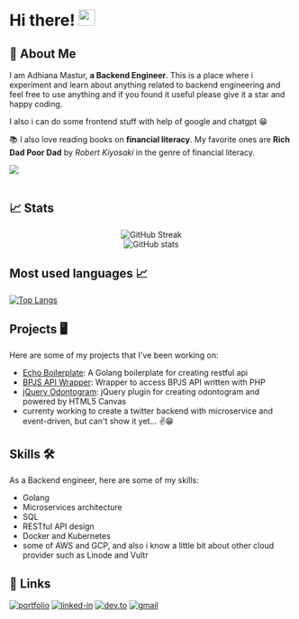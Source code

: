# Hi there! <img src="https://media.giphy.com/media/hvRJCLFzcasrR4ia7z/giphy.gif" width="29px" height="29px">

## 🚀 About Me
I am Adhiana Mastur, **a Backend Engineer**. This is a place where i experiment and learn about anything related to backend engineering and feel free to use anything and if you found it useful please give it a star and happy coding.

I also i can do some frontend stuff with help of google and chatgpt 😁

📚 I also love reading books on **financial literacy**. My favorite ones are **Rich Dad Poor Dad** by _Robert Kiyosaki_ in the genre of financial literacy.


![](https://komarev.com/ghpvc/?username=Adhiana46&color=brightgreen)<br/><br/>


## 📈 Stats
<div align="center">
  <img src="http://github-readme-streak-stats.herokuapp.com?user=Adhiana46&theme=gruvbox&hide_border=true" alt="GitHub Streak" />
  <br/>
  <img src="https://github-readme-stats.vercel.app/api?username=Adhiana46&theme=gruvbox&hide_title=true&hide_border=true" alt="GitHub stats" />
</div>


## Most used languages 📈
[![Top Langs](https://github-readme-stats.vercel.app/api/top-langs/?username=Adhiana46&layout=compact)](https://github.com/anuraghazra/github-readme-stats)


## Projects 🖥️
Here are some of my projects that I've been working on:

- [Echo Boilerplate](https://github.com/Adhiana46/echo-boilerplate): A Golang boilerplate for creating restful api
- [BPJS API Wrapper](https://github.com/Adhiana46/bpjs-wrapper): Wrapper to access BPJS API written with PHP
- [jQuery Odontogram](https://github.com/Adhiana46/jquery-odontogram): jQuery plugin for creating odontogram and powered by HTML5 Canvas
- currenty working to create a twitter backend with microservice and event-driven, but can't show it yet... ✌️😁

## Skills 🛠️
As a Backend engineer, here are some of my skills:
- Golang
- Microservices architecture
- SQL
- RESTful API design
- Docker and Kubernetes
- some of AWS and GCP, and also i know a little bit about other cloud provider such as Linode and Vultr

## 🔗 Links
[![portfolio](https://img.shields.io/badge/Portfolio-5340ff?style=for-the-badge&logo=Google-chrome&logoColor=white)](https://adhiana.me/)
[![linked-in](https://img.shields.io/badge/Linked_In-0077B5?style=for-the-badge&logo=LinkedIn&logoColor=white)](https://www.linkedin.com/in/adhiana-mastur-96b223104/)
[![dev.to](https://img.shields.io/badge/Dev.to-0A0A0A?style=for-the-badge&logo=DevdotTo&logoColor=white)](https://dev.to/adhiana46)
[![gmail](https://img.shields.io/badge/Gmail-D14836?style=for-the-badge&logo=Gmail&logoColor=white)](mailto:adhianamastur48@gmail.com)
<!-- [![resume](https://img.shields.io/badge/Resume-4285F4?style=for-the-badge&logo=read-the-docs&logoColor=white)](https://firebasestorage.googleapis.com/v0/b/tapajyoti-bose.appspot.com/o/Tapajyoti%20Bose.pdf?alt=media&token=68b3f3e3-cf56-4666-b4fa-9897c80eec2e) -->
